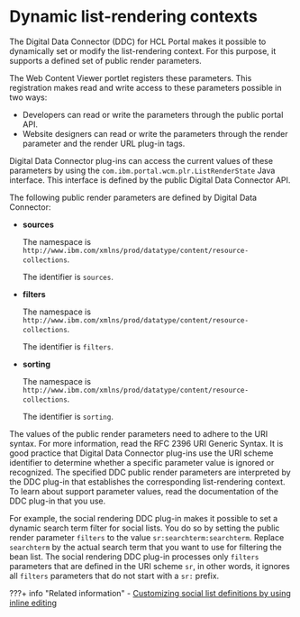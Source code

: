 # Dynamic list-rendering contexts

The Digital Data Connector \(DDC\) for HCL Portal makes it possible to dynamically set or modify the list-rendering context. For this purpose, it supports a defined set of public render parameters.

The Web Content Viewer portlet registers these parameters. This registration makes read and write access to these parameters possible in two ways:

-   Developers can read or write the parameters through the public portal API.
-   Website designers can read or write the parameters through the render parameter and the render URL plug-in tags.

Digital Data Connector plug-ins can access the current values of these parameters by using the `com.ibm.portal.wcm.plr.ListRenderState` Java interface. This interface is defined by the public Digital Data Connector API.

The following public render parameters are defined by Digital Data Connector:

-   **sources**

    The namespace is `http://www.ibm.com/xmlns/prod/datatype/content/resource-collections`.

    The identifier is `sources`.

-   **filters**

    The namespace is `http://www.ibm.com/xmlns/prod/datatype/content/resource-collections`.

    The identifier is `filters`.

-   **sorting**

    The namespace is `http://www.ibm.com/xmlns/prod/datatype/content/resource-collections`.

    The identifier is `sorting`.


The values of the public render parameters need to adhere to the URI syntax. For more information, read the RFC 2396 URI Generic Syntax. It is good practice that Digital Data Connector plug-ins use the URI scheme identifier to determine whether a specific parameter value is ignored or recognized. The specified DDC public render parameters are interpreted by the DDC plug-in that establishes the corresponding list-rendering context. To learn about support parameter values, read the documentation of the DDC plug-in that you use.

For example, the social rendering DDC plug-in makes it possible to set a dynamic search term filter for social lists. You do so by setting the public render parameter `filters` to the value `sr:searchterm:searchterm`. Replace `searchterm` by the actual search term that you want to use for filtering the bean list. The social rendering DDC plug-in processes only `filters` parameters that are defined in the URI scheme `sr`, in other words, it ignores all `filters` parameters that do not start with a `sr:` prefix.

???+ info "Related information"
    - [Customizing social list definitions by using inline editing](../../../../../../../../build_sites/social_rendering/customizing_view_definitions/soc_rendr_cust_socl_list.md)

